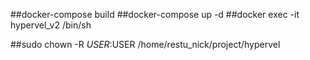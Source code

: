 ##docker-compose build
##docker-compose up -d
##docker exec -it hypervel_v2 /bin/sh



##sudo chown -R $USER:$USER /home/restu_nick/project/hypervel
